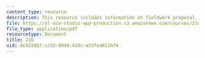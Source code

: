 ```yaml
---
content_type: resource
description: This resource includes information on fieldwork proposal.
file: https://ol-ocw-studio-app-production.s3.amazonaws.com/courses/21g-034-media-education-and-the-marketplace-fall-2005/6c9220b7cc529944418ca33fea8116f4_MIT21G_034F05_fieldworkpro.pdf
file_type: application/pdf
resourcetype: Document
title: 21G
uid: 6c9220b7-cc52-9944-418c-a33fea8116f4
---
```

